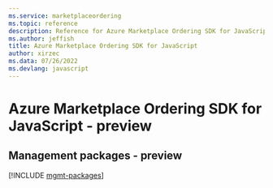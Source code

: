 ```yaml
---
ms.service: marketplaceordering
ms.topic: reference
description: Reference for Azure Marketplace Ordering SDK for JavaScript
ms.author: jeffish
title: Azure Marketplace Ordering SDK for JavaScript
author: xirzec
ms.data: 07/26/2022
ms.devlang: javascript
---
```

# Azure Marketplace Ordering SDK for JavaScript - preview

## Management packages - preview
[!INCLUDE [mgmt-packages](marketplace-ordering-mgmt-index.md)]
